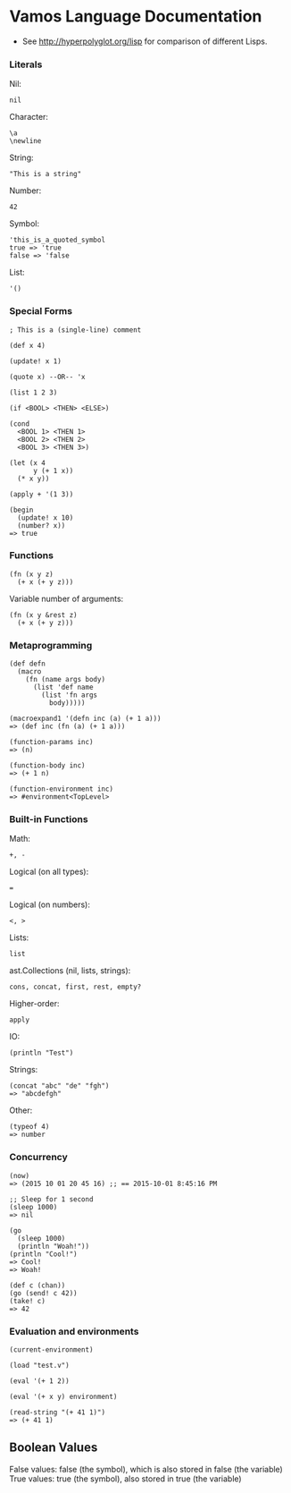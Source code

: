 # Vamos Language Documentation

* See http://hyperpolyglot.org/lisp for comparison of different Lisps.

### Literals

Nil:

    nil

Character:

    \a
    \newline

String:

    "This is a string"

Number:

    42

Symbol:

    'this_is_a_quoted_symbol
    true => 'true
    false => 'false

List:

    '()

### Special Forms

    ; This is a (single-line) comment

    (def x 4)

    (update! x 1)

    (quote x) --OR-- 'x

    (list 1 2 3)

    (if <BOOL> <THEN> <ELSE>)

    (cond
      <BOOL 1> <THEN 1>
      <BOOL 2> <THEN 2>
      <BOOL 3> <THEN 3>)

    (let (x 4
          y (+ 1 x))
      (* x y))

    (apply + '(1 3))

    (begin
      (update! x 10)
      (number? x))
    => true

### Functions

    (fn (x y z)
      (+ x (+ y z)))

Variable number of arguments:

    (fn (x y &rest z)
      (+ x (+ y z)))

### Metaprogramming

    (def defn
      (macro
        (fn (name args body)
          (list 'def name
            (list 'fn args
              body)))))

    (macroexpand1 '(defn inc (a) (+ 1 a)))
    => (def inc (fn (a) (+ 1 a)))

    (function-params inc)
    => (n)

    (function-body inc)
    => (+ 1 n)

    (function-environment inc)
    => #environment<TopLevel>

### Built-in Functions

Math:

    +, -

Logical (on all types):

    =

Logical (on numbers):

    <, >

Lists:

    list

ast.Collections (nil, lists, strings):

    cons, concat, first, rest, empty?

Higher-order:

    apply

IO:

    (println "Test")

Strings:

    (concat "abc" "de" "fgh")
    => "abcdefgh"

Other:

    (typeof 4)
    => number

### Concurrency

    (now)
    => (2015 10 01 20 45 16) ;; == 2015-10-01 8:45:16 PM

    ;; Sleep for 1 second
    (sleep 1000)
    => nil

    (go
      (sleep 1000)
      (println "Woah!"))
    (println "Cool!")
    => Cool!
    => Woah!

    (def c (chan))
    (go (send! c 42))
    (take! c)
    => 42

### Evaluation and environments

    (current-environment)

    (load "test.v")

    (eval '(+ 1 2))

    (eval '(+ x y) environment)

    (read-string "(+ 41 1)")
    => (+ 41 1)

## Boolean Values

False values: false (the symbol), which is also stored in false (the variable)
True values: true (the symbol), also stored in true (the variable)
